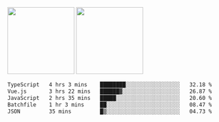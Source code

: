 <img src="https://github-readme-stats.vercel.app/api?username=Dream4ever&count_private=true&show_icons=true&theme=tokyonight" height="150" /> <img src="https://github-readme-stats.vercel.app/api/top-langs/?username=Dream4ever&count_private=true&show_icons=true&theme=tokyonight&langs_count=5&layout=compact" height="150" />

<!--START_SECTION:waka-->

```txt
TypeScript   4 hrs 3 mins    ████████░░░░░░░░░░░░░░░░░   32.18 %
Vue.js       3 hrs 22 mins   ██████▓░░░░░░░░░░░░░░░░░░   26.87 %
JavaScript   2 hrs 35 mins   █████░░░░░░░░░░░░░░░░░░░░   20.60 %
Batchfile    1 hr 3 mins     ██░░░░░░░░░░░░░░░░░░░░░░░   08.47 %
JSON         35 mins         █▒░░░░░░░░░░░░░░░░░░░░░░░   04.73 %
```

<!--END_SECTION:waka-->
